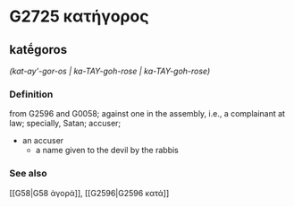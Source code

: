 # G2725 κατήγορος

## katḗgoros

_(kat-ay'-gor-os | ka-TAY-goh-rose | ka-TAY-goh-rose)_

### Definition

from G2596 and G0058; against one in the assembly, i.e., a complainant at law; specially, Satan; accuser; 

- an accuser
  - a name given to the devil by the rabbis

### See also

[[G58|G58 ἀγορά]], [[G2596|G2596 κατά]]

